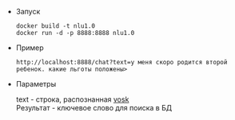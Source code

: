 - Запуск
    ```Shell
    docker build -t nlu1.0
    docker run -d -p 8888:8888 nlu1.0
    ```
- Пример
    ```
    http://localhost:8888/chat?text=у меня скоро родится второй ребенок. какие льготы положены>
    ```

- Параметры

    text - строка, распознанная [vosk](https://alphacephei.com/vosk/server)    
    Результат - ключевое слово для поиска в БД
